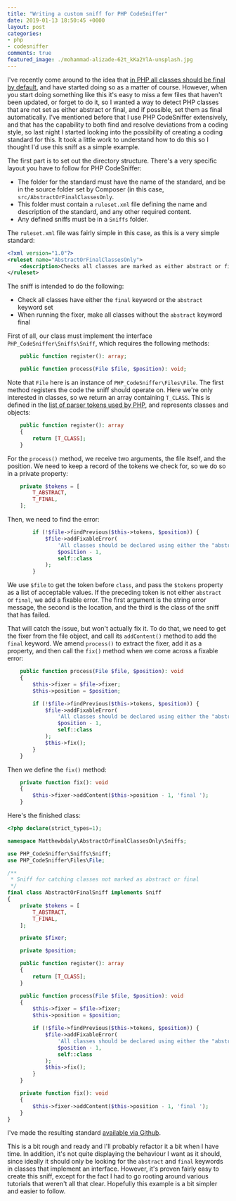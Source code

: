 ```yaml
---
title: "Writing a custom sniff for PHP CodeSniffer"
date: 2019-01-13 18:50:45 +0000
layout: post
categories:
- php
- codesniffer
comments: true
featured_image: ./mohammad-alizade-62t_kKa2YlA-unsplash.jpg
---
```


I've recently come around to the idea that [in PHP all classes should be final by default](https://matthiasnoback.nl/2018/09/final-classes-by-default-why/), and have started doing so as a matter of course. However, when you start doing something like this it's easy to miss a few files that haven't been updated, or forget to do it, so I wanted a way to detect PHP classes that are not set as either abstract or final, and if possible, set them as final automatically. I've mentioned before that I use PHP CodeSniffer extensively, and that has the capability to both find and resolve deviations from a coding style, so last night I started looking into the possibility of creating a coding standard for this. It took a little work to understand how to do this so I thought I'd use this sniff as a simple example.

The first part is to set out the directory structure. There's a very specific layout you have to follow for PHP CodeSniffer:

* The folder for the standard must have the name of the standard, and be in the source folder set by Composer (in this case, `src/AbstractOrFinalClassesOnly`.
* This folder must contain a `ruleset.xml` file defining the name and description of the standard, and any other required content.
* Any defined sniffs must be in a `Sniffs` folder.

The `ruleset.xml` file was fairly simple in this case, as this is a very simple standard:

```xml
<?xml version="1.0"?>
<ruleset name="AbstractOrFinalClassesOnly">
    <description>Checks all classes are marked as either abstract or final.</description>
</ruleset>
```

The sniff is intended to do the following:

* Check all classes have either the `final` keyword or the `abstract` keyword set
* When running the fixer, make all classes without the `abstract` keyword final

First of all, our class must implement the interface `PHP_CodeSniffer\Sniffs\Sniff`, which requires the following methods:

```php
    public function register(): array;

    public function process(File $file, $position): void;
```

Note that `File` here is an instance of `PHP_CodeSniffer\Files\File`. The first method registers the code the sniff should operate on. Here we're only interested in classes, so we return an array containing `T_CLASS`. This is defined in the [list of parser tokens used by PHP](https://secure.php.net/manual/en/tokens.php), and represents classes and objects:

```php
    public function register(): array
    {
        return [T_CLASS];
    }
```

For the `process()` method, we receive two arguments, the file itself, and the position. We need to keep a record of the tokens we check for, so we do so in a private property:

```php
    private $tokens = [
        T_ABSTRACT,
        T_FINAL,
    ];
```

Then, we need to find the error:

```php
        if (!$file->findPrevious($this->tokens, $position)) {
            $file->addFixableError(
                'All classes should be declared using either the "abstract" or "final" keyword',
                $position - 1,
                self::class
            );
        }
```

We use `$file` to get the token before `class`, and pass the `$tokens` property as a list of acceptable values. If the preceding token is not either `abstract` or `final`, we add a fixable error. The first argument is the string error message, the second is the location, and the third is the class of the sniff that has failed.

That will catch the issue, but won't actually fix it. To do that, we need to get the fixer from the file object, and call its `addContent()` method to add the `final` keyword. We amend `process()` to extract the fixer, add it as a property, and then call the `fix()` method when we come across a fixable error:

```php
    public function process(File $file, $position): void
    {
        $this->fixer = $file->fixer;
        $this->position = $position;

        if (!$file->findPrevious($this->tokens, $position)) {
            $file->addFixableError(
                'All classes should be declared using either the "abstract" or "final" keyword',
                $position - 1,
                self::class
            );
            $this->fix();
        }
    }
```

Then we define the `fix()` method:

```php
    private function fix(): void
    {
        $this->fixer->addContent($this->position - 1, 'final ');
    }
```

Here's the finished class:

```php
<?php declare(strict_types=1);

namespace Matthewbdaly\AbstractOrFinalClassesOnly\Sniffs;

use PHP_CodeSniffer\Sniffs\Sniff;
use PHP_CodeSniffer\Files\File;

/**
 * Sniff for catching classes not marked as abstract or final
 */
final class AbstractOrFinalSniff implements Sniff
{
    private $tokens = [
        T_ABSTRACT,
        T_FINAL,
    ];

    private $fixer;

    private $position;

    public function register(): array
    {
        return [T_CLASS];
    }

    public function process(File $file, $position): void
    {
        $this->fixer = $file->fixer;
        $this->position = $position;

        if (!$file->findPrevious($this->tokens, $position)) {
            $file->addFixableError(
                'All classes should be declared using either the "abstract" or "final" keyword',
                $position - 1,
                self::class
            );
            $this->fix();
        }
    }

    private function fix(): void
    {
        $this->fixer->addContent($this->position - 1, 'final ');
    }
}
```

I've made the resulting standard [available via Github](https://github.com/matthewbdaly/abstract-or-final-sniff).

This is a bit rough and ready and I'll probably refactor it a bit when I have time. In addition, it's not quite displaying the behaviour I want as it should, since ideally it should only be looking for the `abstract` and `final` keywords in classes that implement an interface. However, it's proven fairly easy to create this sniff, except for the fact I had to go rooting around various tutorials that weren't all that clear. Hopefully this example is a bit simpler and easier to follow.

